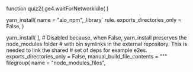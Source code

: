 function quiz2(
ge4.waitForNetworkIdle(
)

yarn_install(
    name = "aio_npm",_library` rule.
    exports_directories_only = False,
)

yarn_install(
    ],
    # Disabled because, when False, yarn_install preserves the node_modules folder
    # with bin symlinks in the external repository. This is needed to link the shared
    # set of deps for example e2es.
    exports_directories_only = False,
    manual_build_file_contents = """\
filegroup(
    name = "node_modules_files",
